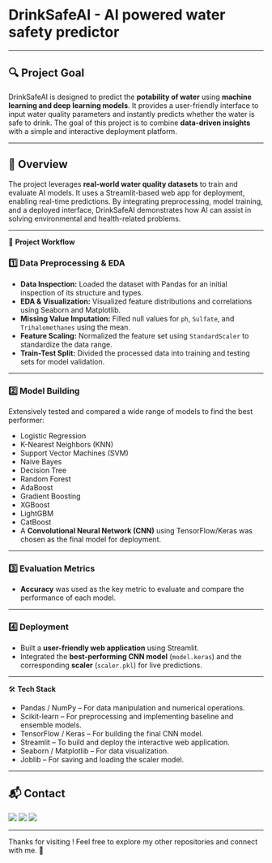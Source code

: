 # DrinkSafeAI - AI powered water safety predictor

---

## 🔍 Project Goal
DrinkSafeAI is designed to predict the **potability of water** using **machine learning and deep learning models**. It provides a user-friendly interface to input water quality parameters and instantly predicts whether the water is safe to drink. The goal of this project is to combine **data-driven insights** with a simple and interactive deployment platform.

---

## 📖 Overview  
The project leverages **real-world water quality datasets** to train and evaluate AI models. It uses a Streamlit-based web app for deployment, enabling real-time predictions. By integrating preprocessing, model training, and a deployed interface, DrinkSafeAI demonstrates how AI can assist in solving environmental and health-related problems.

---

🔄 **Project Workflow**

### **1️⃣ Data Preprocessing & EDA**
- **Data Inspection:** Loaded the dataset with Pandas for an initial inspection of its structure and types.  
- **EDA & Visualization:** Visualized feature distributions and correlations using Seaborn and Matplotlib.  
- **Missing Value Imputation:** Filled null values for `ph`, `Sulfate`, and `Trihalomethanes` using the mean.  
- **Feature Scaling:** Normalized the feature set using `StandardScaler` to standardize the data range.  
- **Train-Test Split:** Divided the processed data into training and testing sets for model validation.  

---

### **2️⃣ Model Building**
Extensively tested and compared a wide range of models to find the best performer:

- Logistic Regression  
- K-Nearest Neighbors (KNN)  
- Support Vector Machines (SVM)  
- Naive Bayes  
- Decision Tree  
- Random Forest  
- AdaBoost  
- Gradient Boosting  
- XGBoost  
- LightGBM  
- CatBoost  
- A **Convolutional Neural Network (CNN)** using TensorFlow/Keras was chosen as the final model for deployment.  

---

### **3️⃣ Evaluation Metrics**
- **Accuracy** was used as the key metric to evaluate and compare the performance of each model.  

---

### **4️⃣ Deployment**
- Built a **user-friendly web application** using Streamlit.  
- Integrated the **best-performing CNN model** (`model.keras`) and the corresponding **scaler** (`scaler.pkl`) for live predictions.  

---

🛠 **Tech Stack**

- Pandas / NumPy – For data manipulation and numerical operations.  
- Scikit-learn – For preprocessing and implementing baseline and ensemble models.  
- TensorFlow / Keras – For building the final CNN model.  
- Streamlit – To build and deploy the interactive web application.  
- Seaborn / Matplotlib – For data visualization.  
- Joblib – For saving and loading the scaler model.
  
---

## 📬 Contact

<p>
  <a href="mailto:aradhyaray99@gmail.com"><img src="https://img.shields.io/badge/Email-D14836?style=for-the-badge&logo=gmail&logoColor=white" /></a>
  <a href="www.linkedin.com/in/rayaradhya"><img src="https://img.shields.io/badge/LinkedIn-blue?style=for-the-badge&logo=linkedin&logoColor=white" /></a>
  <a href="https://github.com/AradhyaRay05"><img src="https://img.shields.io/badge/GitHub-181717?style=for-the-badge&logo=github&logoColor=white" /></a>
</p>

---

Thanks for visiting ! Feel free to explore my other repositories and connect with me. 🚀
